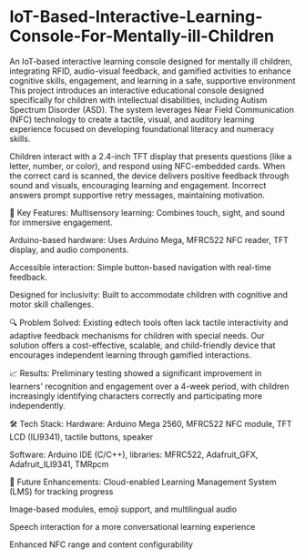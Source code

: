 # IoT-Based-Interactive-Learning-Console-For-Mentally-ill-Children
An IoT-based interactive learning console designed for mentally ill children, integrating RFID, audio-visual feedback, and gamified activities to enhance cognitive skills, engagement, and learning in a safe, supportive environment
This project introduces an interactive educational console designed specifically for children with intellectual disabilities, including Autism Spectrum Disorder (ASD). The system leverages Near Field Communication (NFC) technology to create a tactile, visual, and auditory learning experience focused on developing foundational literacy and numeracy skills.

Children interact with a 2.4-inch TFT display that presents questions (like a letter, number, or color), and respond using NFC-embedded cards. When the correct card is scanned, the device delivers positive feedback through sound and visuals, encouraging learning and engagement. Incorrect answers prompt supportive retry messages, maintaining motivation.

🎯 Key Features: Multisensory learning: Combines touch, sight, and sound for immersive engagement.

Arduino-based hardware: Uses Arduino Mega, MFRC522 NFC reader, TFT display, and audio components.

Accessible interaction: Simple button-based navigation with real-time feedback.

Designed for inclusivity: Built to accommodate children with cognitive and motor skill challenges.

🔍 Problem Solved: Existing edtech tools often lack tactile interactivity and adaptive feedback mechanisms for children with special needs. Our solution offers a cost-effective, scalable, and child-friendly device that encourages independent learning through gamified interactions.

📈 Results: Preliminary testing showed a significant improvement in learners' recognition and engagement over a 4-week period, with children increasingly identifying characters correctly and participating more independently.

🛠️ Tech Stack: Hardware: Arduino Mega 2560, MFRC522 NFC module, TFT LCD (ILI9341), tactile buttons, speaker

Software: Arduino IDE (C/C++), libraries: MFRC522, Adafruit_GFX, Adafruit_ILI9341, TMRpcm

🚀 Future Enhancements: Cloud-enabled Learning Management System (LMS) for tracking progress

Image-based modules, emoji support, and multilingual audio

Speech interaction for a more conversational learning experience

Enhanced NFC range and content configurability
